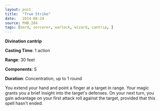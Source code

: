 ```yaml
---
layout: post
title:  "True Strike"
date:   2014-08-24
source: PHB.284
tags: [bard, sorcerer, warlock, wizard, cantrip, ]
---
```


**Divination cantrip**

**Casting Time**: 1 action

**Range**: 30 feet

**Components**: S

**Duration**: Concentration, up to 1 round

You extend your hand and point a finger at a target in range. Your magic grants you a brief insight into the target's defenses. On your next turn, you gain advantage on your first attack roll against the target, provided that this spell hasn't ended.